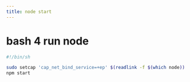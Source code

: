```yaml
---
title: node start
---
```

<link rel="stylesheet" href="/global.css">

# bash 4 run node
```bash
#!/bin/sh

sudo setcap 'cap_net_bind_service=+ep' $(readlink -f $(which node))
npm start
```
